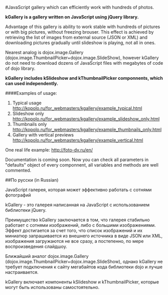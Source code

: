 #JavaScript gallery which can efficiently work with hundreds of photos.

**kGallery is a gallery written on JavaScript using jQuery library.**

Advantage of this gallery is ability to work stable with hundreds of pictures or with big pictures, without freezing brouser. This effect is achieved by retrieving the list of images from external source (JSON or XML) and downloading pictures gradually until slideshow is playing, not all in ones.


Nearest analog is dojox.image.Gallery (dojox.image.ThumbnailPicker+dojox.image.SlideShow), however kGallery do not need to download dozens of JavaScript files with megabytes of code of dojo library.

**kGallery includes kSlideshow and kThumbnailPicker componnents, which can used independently.**

####Examples of usage:
1. Typical usage http://kopolo.ru/for_webmasters/kgallery/example_typical.html
2. Slideshow only http://kopolo.ru/for_webmasters/kgallery/example_slideshow_only.html
3. Thumbnails only http://kopolo.ru/for_webmasters/kgallery/example_thumbnails_only.html
4. Gallery with vertical previews http://kopolo.ru/for_webmasters/kgallery/example_vertical.html

One real life example: http://foto-dv.ru/en/

Documentation is coming soon. Now you can check all parameters in "defaults" object of every componnent, all variables and methods are well commented.


##По русски (in Russian)

JavaScript галерея, которая может эффективно работать с сотнями фотографий

kGallery - это галерея написанная на JavaScript с использованием библиотеки jQuery.

Преимущество kGallery заключается в том, что галерея стабильно работает с сотнями изображений, либо с большими изображениями.
Эффект достигается за счет того, что список изображений и их миниатюр запрашивается из внешнего источника в виде JSON или XML, изображения загружаются не все сразу, а постепенно, по мере воспроизведения слайдшоу.


Ближайший аналог dojox.image.Gallery (dojox.image.ThumbnailPicker+dojox.image.SlideShow), однако kGallery не требует подключения к сайту мегабайтов кода библиотеки dojo и лучше настраивается.

kGallery включает компоненты kSlideshow и kThumbnailPicker, которые могут быть использованы самостоятельно.
